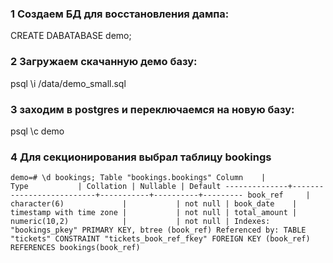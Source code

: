 ### 1 Создаем БД для восстановления дампа: ###

CREATE DABATABASE demo;

### 2 Загружаем скачанную демо базу: ###

psql
\i /data/demo_small.sql

### 3 заходим в postgres и переключаемся на новую базу: ###

psql
\c demo

### 4 Для секционирования выбрал таблицу bookings ###
``
demo=# \d bookings;
                        Table "bookings.bookings"
    Column    |           Type           | Collation | Nullable | Default
--------------+--------------------------+-----------+----------+---------
 book_ref     | character(6)             |           | not null |
 book_date    | timestamp with time zone |           | not null |
 total_amount | numeric(10,2)            |           | not null |
Indexes:
    "bookings_pkey" PRIMARY KEY, btree (book_ref)
Referenced by:
    TABLE "tickets" CONSTRAINT "tickets_book_ref_fkey" FOREIGN KEY (book_ref) REFERENCES bookings(book_ref)
``


